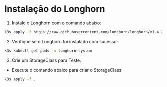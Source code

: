 # Instalação do Longhorn

1. Instale o Longhorn com o comando abaixo:

```bash
k3s apply -f https://raw.githubusercontent.com/longhorn/longhorn/v1.4.2/deploy/longhorn.yaml
```


2. Verifique se o Longhorn foi instalado com sucesso:

```bash
k3s kubectl get pods -n longhorn-system
```

3. Crie um StorageClass para Teste:
 - Execute o comando abaixo para criar o StorageClass:
  ```bash
  k3s apply -f .
  ```
